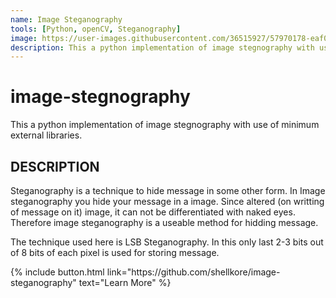 ```yaml
---
name: Image Steganography
tools: [Python, openCV, Steganography]
image: https://user-images.githubusercontent.com/36515927/57970178-eaf00100-799b-11e9-8b5f-0524c475734a.jpeg
description: This a python implementation of image stegnography with use of minimum external libraries.
---
```

# image-stegnography
This a python implementation of image stegnography with use of minimum external libraries.

## DESCRIPTION

Steganography is a technique to hide message in some other form. In Image steganography you hide your message in a image. Since altered (on writting of message on it) image, it can not be differentiated with naked eyes. Therefore image steganography is a useable method for hidding message. 

The technique used here is LSB Steganography. In this only last 2-3 bits out of 8 bits of each pixel is used for storing message.
<p class="text-center">
{% include button.html link="https://github.com/shellkore/image-steganography" text="Learn More" %}
</p>